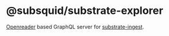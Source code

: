 # @subsquid/substrate-explorer

[Openreader](../openreader) based GraphQL server for [substrate-ingest](../substrate-ingest).

